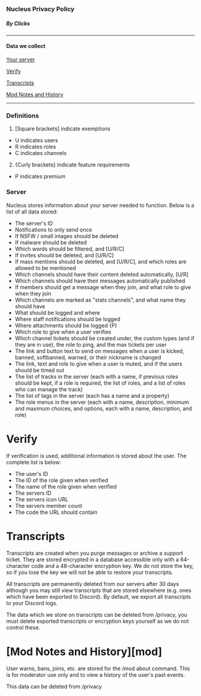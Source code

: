### Nucleus Privacy Policy
##### By Clicks

-----

#### Data we collect 

[Your server](#server)

[Verify](#verify)

[Transcripts](#transcripts)

[Mod Notes and History](#mod)

-----

### Definitions

1. \[Square brackets] indicate exemptions
  - U indicates users
  - R indicates roles
  - C indicates channels

2. {Curly brackets} indicate feature requirements
  - P indicates premium 


### Server

Nucleus stores information about your server needed to function. Below is a list of all data stored:

- The server's ID
- Notifications to only send once
- If NSFW / small images should be deleted
- If malware should be deleted
- Which words should be filtered, and \[U/R/C]
- If invites should be deleted, and \[U/R/C]
- If mass mentions should be deleted, and \[U/R/C], and which roles are allowed to be mentioned
- Which channels should have their content deleted automatically, \[U/R]
- Which channels should have their messages automatically published
- If members should get a message when they join, and what role to give when they join
- Which channels are marked as "stats channels", and what name they should have
- What should be logged and where
- Where staff notifications should be logged
- Where attachments should be logged {P}
- Which role to give when a user verifies
- Which channel tickets should be created under, the custom types (and if they are in use), the role to ping, and the max tickets per user
- The link and button text to send on messages when a user is kicked, banned, softbanned, warned, or their nickname is changed
- The link, text and role to give when a user is muted, and if the users should be timed out
- The list of tracks in the server (each with a name, if previous roles should be kept, if a role is required, the list of roles, and a list of roles who can manage the track)
- The list of tags in the server (each has a name and a property)
- The role menus in the server (each with a name, description, minimum and maximum choices, and options, each with a name, description, and role)


# Verify
         
If verification is used, additional information is stored about the user. The complete list is below:
- The user's ID
- The ID of the role given when verified
- The name of the role given when verified
- The servers ID
- The servers icon URL
- The servers member count
- The code the URL should contain


# Transcripts

Transcripts are created when you purge messages or archive a support ticket. They are stored encrypted in a database accessible only with a 64-character code and a 48-character encryption key. We do not store the key, so if you lose the key we will not be able to restore your transcripts. 

All transcripts are permanently deleted from our servers after 30 days although you may still view transcripts that are stored elsewhere (e.g. ones which have been exported to Discord). By default, we export all transcripts to your Discord logs.

The data which we store on transcripts can be deleted from /privacy, you must delete exported transcripts or encryption keys yourself as we do not control these.


# [Mod Notes and History][mod]

User warns, bans, joins, etc. are stored for the /mod about command. This is for moderator use only and to view a history of the user's past events.

This data can be deleted from /privacy
